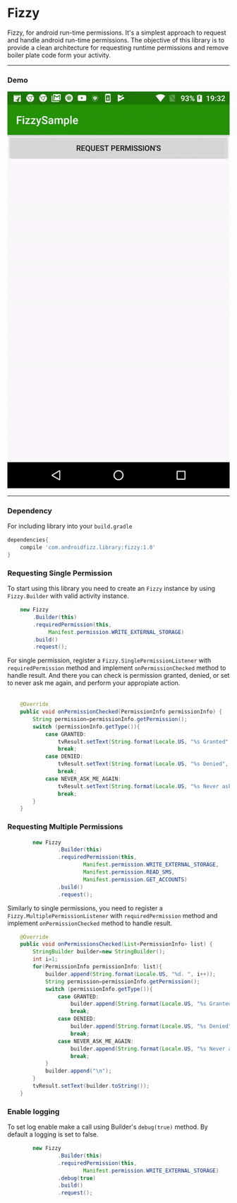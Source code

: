 # Fizzy

Fizzy, for android run-time permissions. It's a simplest approach to request and handle android run-time permissions. The objective of this library is to provide a clean architecture for requesting runtime permissions and remove boiler plate code form your activity. 

------
### Demo

![Screenshot](screenshot.gif)

-----

### Dependency

For including library into your ``build.gradle``

```groovy
dependencies{
    compile 'com.androidfizz.library:fizzy:1.0'
}
```

### Requesting Single Permission

To start using this library you need to create an ``Fizzy`` instance by using ``Fizzy.Builder`` with valid activity instance.

```java
    new Fizzy
        .Builder(this)
        .requiredPermission(this,
             Manifest.permission.WRITE_EXTERNAL_STORAGE)
        .build()
        .request();
```

For single permission, register a ``Fizzy.SinglePermissionListener`` with ``requiredPermission`` method and implement ``onPermissionChecked`` method to handle result. And there you can check is permission granted, denied, or set to never ask me again, and perform your appropiate action.

```java

    @Override
    public void onPermissionChecked(PermissionInfo permissionInfo) {
        String permission=permissionInfo.getPermission();
        switch (permissionInfo.getType()){
            case GRANTED:
                tvResult.setText(String.format(Locale.US, "%s Granted", permission));
                break;
            case DENIED:
                tvResult.setText(String.format(Locale.US, "%s Denied", permission));
                break;
            case NEVER_ASK_ME_AGAIN:
                tvResult.setText(String.format(Locale.US, "%s Never ask me again", permission));
                break;
        }
    }

```

### Requesting Multiple Permissions

```java
        new Fizzy
                .Builder(this)
                .requiredPermission(this,
                        Manifest.permission.WRITE_EXTERNAL_STORAGE,
                        Manifest.permission.READ_SMS,
                        Manifest.permission.GET_ACCOUNTS)
                .build()
                .request();
```


Similarly to single permissions, you need to register a ``Fizzy.MultiplePermissionListener`` with ``requiredPermission`` method and implement ``onPermissionChecked`` method to handle result.

```java
    @Override
    public void onPermissionsChecked(List<PermissionInfo> list) {
        StringBuilder builder=new StringBuilder();
        int i=1;
        for(PermissionInfo permissionInfo: list){
            builder.append(String.format(Locale.US, "%d. ", i++));
            String permission=permissionInfo.getPermission();
            switch (permissionInfo.getType()){
                case GRANTED:
                    builder.append(String.format(Locale.US, "%s Granted", permission));
                    break;
                case DENIED:
                    builder.append(String.format(Locale.US, "%s Denied", permission));
                    break;
                case NEVER_ASK_ME_AGAIN:
                    builder.append(String.format(Locale.US, "%s Never ask me again", permission));
                    break;
            }
            builder.append("\n");
        }
        tvResult.setText(builder.toString());
    }
```

### Enable logging

To set log enable make a call using Builder's ``debug(true)`` method. By default a logging is set to false.

```java
        new Fizzy
                .Builder(this)
                .requiredPermission(this,
                        Manifest.permission.WRITE_EXTERNAL_STORAGE)
                .debug(true)
                .build()
                .request();
```



